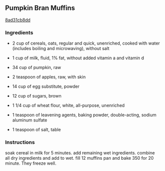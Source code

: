 ## Pumpkin Bran Muffins

[8ad31cb8dd](http://www.food.com/recipe/pumpkin-bran-muffins-144586)

### Ingredients

 - 2 cup of cereals, oats, regular and quick, unenriched, cooked with water (includes boiling and microwaving), without salt

 - 1 cup of milk, fluid, 1% fat, without added vitamin a and vitamin d

 - 34 cup of pumpkin, raw

 - 2 teaspoon of apples, raw, with skin

 - 14 cup of egg substitute, powder

 - 12 cup of sugars, brown

 - 1 1/4 cup of wheat flour, white, all-purpose, unenriched

 - 1 teaspoon of leavening agents, baking powder, double-acting, sodium aluminum sulfate

 - 1 teaspoon of salt, table

### Instructions

soak cereal in milk for 5 minutes. add remaining wet ingredients. combine all dry ingredients and add to wet. fill 12 muffins pan and bake 350 for 20 minute. They freeze well.